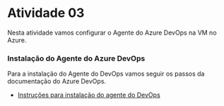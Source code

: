 # Atividade 03

Nesta atividade vamos configurar o Agente do Azure DevOps na VM no Azure.

### Instalação do Agente do Azure DevOps

Para a instalação do Agente do DevOps vamos seguir os passos da documentação do Azure DevOps.



- [Instruções para instalação do agente do DevOps](https://docs.microsoft.com/en-us/azure/devops/pipelines/agents/v2-windows?view=azure-devops)

